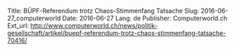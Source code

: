 Title: BÜPF-Referendum trotz Chaos-Stimmenfang Tatsache
Slug: 2016-06-27_computerworld
Date: 2016-06-27
Lang: de
Publisher: Computerworld.ch
Ext_url: http://www.computerworld.ch/news/politik-gesellschaft/artikel/buepf-referendum-trotz-chaos-stimmenfang-tatsache-70416/
